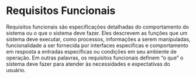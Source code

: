 

# Requisitos Funcionais

Requisitos funcionais são especificações detalhadas do comportamento do sistema ou o que o sistema deve fazer. Eles descrevem as funções que um sistema deve executar, como processos, informações a serem manipuladas, funcionalidade a ser fornecida por interfaces específicas e comportamento em resposta a entradas específicas ou condições em seu ambiente de operação. Em outras palavras, os requisitos funcionais definem “o que” o sistema deve fazer para atender às necessidades e expectativas do usuário.



